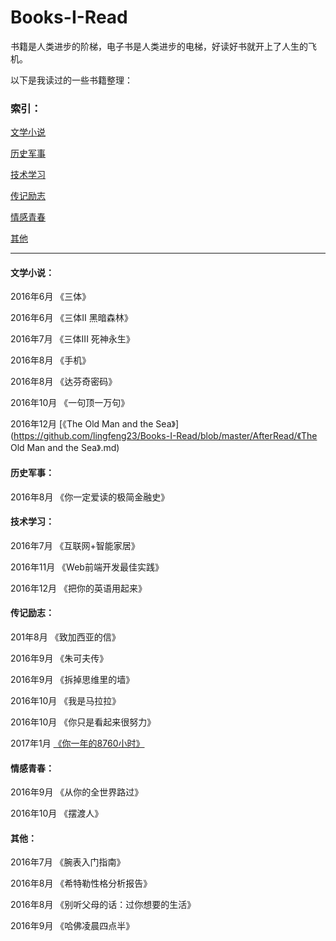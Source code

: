 # Books-I-Read
书籍是人类进步的阶梯，电子书是人类进步的电梯，好读好书就开上了人生的飞机。

以下是我读过的一些书籍整理：

### 索引：

[文学小说](https://github.com/lingfeng23/Books-I-Read#文学小说)

[历史军事](https://github.com/lingfeng23/Books-I-Read#历史军事)

[技术学习](https://github.com/lingfeng23/Books-I-Read#技术学习)

[传记励志](https://github.com/lingfeng23/Books-I-Read#传记励志)

[情感青春](https://github.com/lingfeng23/Books-I-Read#情感青春)

[其他](https://github.com/lingfeng23/Books-I-Read#其他)

------

#### 文学小说：

2016年6月	《三体》

2016年6月	《三体II 黑暗森林》

2016年7月	《三体III 死神永生》

2016年8月	《手机》

2016年8月	《达芬奇密码》

2016年10月	《一句顶一万句》

2016年12月	[《The Old Man and the Sea》](https://github.com/lingfeng23/Books-I-Read/blob/master/AfterRead/《The Old Man and the Sea》.md)

#### 历史军事：

2016年8月	《你一定爱读的极简金融史》

#### 技术学习：

2016年7月	《互联网+智能家居》

2016年11月	《Web前端开发最佳实践》

2016年12月	《把你的英语用起来》

#### 传记励志：

201年8月	《致加西亚的信》

2016年9月	《朱可夫传》

2016年9月	《拆掉思维里的墙》

2016年10月	《我是马拉拉》

2016年10月	《你只是看起来很努力》

2017年1月	[《你一年的8760小时》](https://github.com/lingfeng23/Books-I-Read/blob/master/AfterRead/%E3%80%8A%E4%BD%A0%E4%B8%80%E5%B9%B4%E7%9A%848760%E5%B0%8F%E6%97%B6%E3%80%8B.md)

#### 情感青春：

2016年9月	《从你的全世界路过》

2016年10月	《摆渡人》

#### 其他：

2016年7月	《腕表入门指南》

2016年8月	《希特勒性格分析报告》

2016年8月	《别听父母的话：过你想要的生活》

2016年9月	《哈佛凌晨四点半》











